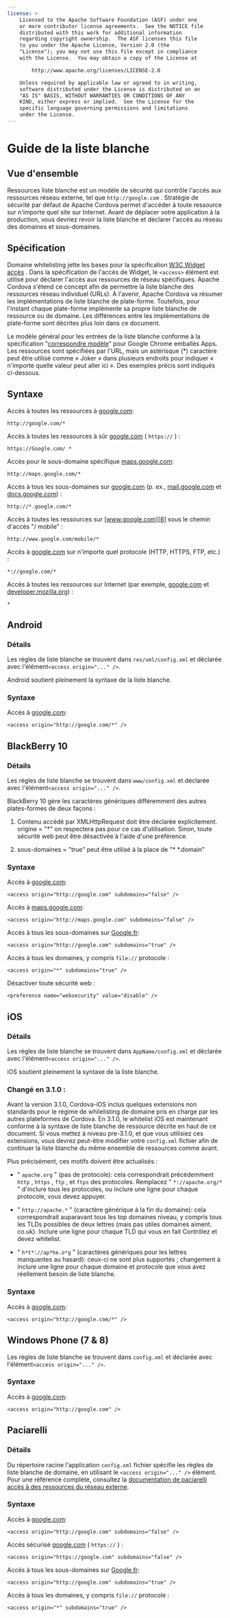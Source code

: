 ```yaml
---
license: >
    Licensed to the Apache Software Foundation (ASF) under one
    or more contributor license agreements.  See the NOTICE file
    distributed with this work for additional information
    regarding copyright ownership.  The ASF licenses this file
    to you under the Apache License, Version 2.0 (the
    "License"); you may not use this file except in compliance
    with the License.  You may obtain a copy of the License at

        http://www.apache.org/licenses/LICENSE-2.0

    Unless required by applicable law or agreed to in writing,
    software distributed under the License is distributed on an
    "AS IS" BASIS, WITHOUT WARRANTIES OR CONDITIONS OF ANY
    KIND, either express or implied.  See the License for the
    specific language governing permissions and limitations
    under the License.
---
```


# Guide de la liste blanche

## Vue d'ensemble

Ressources liste blanche est un modèle de sécurité qui contrôle l'accès aux ressources réseau externe, tel que `http://google.com` . Stratégie de sécurité par défaut de Apache Cordova permet d'accéder à toute ressource sur n'importe quel site sur Internet. Avant de déplacer votre application à la production, vous devriez revoir la liste blanche et déclarer l'accès au réseau des domaines et sous-domaines.

## Spécification

Domaine whitelisting jette les bases pour la spécification [W3C Widget accès][1] . Dans la spécification de l'accès de Widget, le `<access>` élément est utilisé pour déclarer l'accès aux ressources de réseau spécifiques. Apache Cordova s'étend ce concept afin de permettre la liste blanche des ressources réseau individuel (URLs). À l'avenir, Apache Cordova va résumer les implémentations de liste blanche de plate-forme. Toutefois, pour l'instant chaque plate-forme implémente sa propre liste blanche de ressource ou de domaine. Les différences entre les implémentations de plate-forme sont décrites plus loin dans ce document.

 [1]: http://www.w3.org/TR/widgets-access/

Le modèle général pour les entrées de la liste blanche conforme à la spécification "[correspondre modèle][2]" pour Google Chrome emballés Apps. Les ressources sont spécifiées par l'URL, mais un astérisque (*) caractère peut être utilisé comme « Joker » dans plusieurs endroits pour indiquer « n'importe quelle valeur peut aller ici ». Des exemples précis sont indiqués ci-dessous.

 [2]: http://developer.chrome.com/apps/match_patterns.html

## Syntaxe

Accès à toutes les ressources à [google.com][3]:

 [3]: http://google.com

    http://google.com/*
    

Accès à toutes les ressources à sûr [google.com][4] ( `https://` ) :

 [4]: https://google.com

    https://Google.com/ *
    

Accès pour le sous-domaine spécifique [maps.google.com][5]:

 [5]: http://maps.google.com

    http://maps.google.com/*
    

Accès à tous les sous-domaines sur [google.com][3] (p. ex., [mail.google.com][6] et [docs.google.com][7]) :

 [6]: http://mail.google.com
 [7]: http://docs.google.com

    http://*.google.com/*
    

Accès à toutes les ressources sur [www.google.com][8] sous le chemin d'accès "/ mobile" :

 [8]: http://www.google.com

    http://www.google.com/mobile/*
    

Accès à [google.com][3] sur n'importe quel protocole (HTTP, HTTPS, FTP, etc.) :

    *://google.com/*
    

Accès à toutes les ressources sur Internet (par exemple, [google.com][3] et [developer.mozilla.org][9]) :

 [9]: http://developer.mozilla.org

    *
    

## Android

### Détails

Les règles de liste blanche se trouvent dans `res/xml/config.xml` et déclarée avec l'élément`<access origin="..." />`.

Android soutient pleinement la syntaxe de la liste blanche.

### Syntaxe

Accès à [google.com][3]:

    <access origin="http://google.com/*" />
    

## BlackBerry 10

### Détails

Les règles de liste blanche se trouvent dans `www/config.xml` et déclarée avec l'élément`<access origin="..." />`.

BlackBerry 10 gère les caractères génériques différemment des autres plates-formes de deux façons :

1) Contenu accédé par XMLHttpRequest doit être déclarée explicitement. origine = "*" on respectera pas pour ce cas d'utilisation. Sinon, toute sécurité web peut être désactivée à l'aide d'une préférence.

2) sous-domaines = "true" peut être utilisé à la place de "* *.domain"

### Syntaxe

Accès à [google.com][3]:

    <access origin="http://google.com" subdomains="false" />
    

Accès à [maps.google.com][5]:

    <access origin="http://maps.google.com" subdomains="false" />
    

Accès à tous les sous-domaines sur [Google.fr][3]:

    <access origin="http://google.com" subdomains="true" />
    

Accès à tous les domaines, y compris `file://` protocole :

    <access origin="*" subdomains="true" />
    

Désactiver toute sécurité web :

    <preference name="websecurity" value="disable" />
    

## iOS

### Détails

Les règles de liste blanche se trouvent dans `AppName/config.xml` et déclarée avec l'élément`<access origin="..." />`.

iOS soutient pleinement la syntaxe de la liste blanche.

### Changé en 3.1.0 :

Avant la version 3.1.0, Cordova-iOS inclus quelques extensions non standards pour le régime de whilelisting de domaine pris en charge par les autres plateformes de Cordova. En 3.1.0, le whitelist iOS est maintenant conforme à la syntaxe de liste blanche de ressource décrite en haut de ce document. Si vous mettez à niveau pre-3.1.0, et que vous utilisiez ces extensions, vous devrez peut-être modifier votre `config.xml` fichier afin de continuer la liste blanche du même ensemble de ressources comme avant.

Plus précisément, ces motifs doivent être actualisés :

*   " `apache.org` " (pas de protocole): cela correspondrait précédemment `http` , `https` , `ftp` , et `ftps` des protocoles. Remplacez " `*://apache.org/*` " d'inclure tous les protocoles, ou inclure une ligne pour chaque protocole, vous devez appuyer.

*   " `http://apache.*` " (caractère générique à la fin du domaine): cela correspondrait auparavant tous les top domaines niveau, y compris tous les TLDs possibles de deux lettres (mais pas utiles domaines aiment. co.uk). Inclure une ligne pour chaque TLD qui vous en fait Contrôlez et devez whitelist.

*   " `h*t*://ap*he.o*g` " (caractères génériques pour les lettres manquantes au hasard): ceux-ci ne sont plus supportés ; changement à inclure une ligne pour chaque domaine et protocole que vous avez réellement besoin de liste blanche.

### Syntaxe

Accès à [google.com][3]:

    <access origin="http://google.com/*" />
    

## Windows Phone (7 & 8)

Les règles de liste blanche se trouvent dans `config.xml` et déclarée avec l'élément`<access origin="..." />`.

### Syntaxe

Accès à [google.com][3]:

    <access origin="http://google.com" />
    

## Paciarelli

### Détails

Du répertoire racine l'application `config.xml` fichier spécifie les règles de liste blanche de domaine, en utilisant le `<access origin="..." />` élément. Pour une référence complète, consultez la [documentation de paciarelli accès à des ressources du réseau externe][10].

 [10]: https://developer.tizen.org/help/topic/org.tizen.help.gs/Creating%20a%20Project.html?path=0_1_1_4#8814682_CreatingaProject-AccessingExternalNetworkResources

### Syntaxe

Accès à [google.com][3]:

    <access origin="http://google.com" subdomains="false" />
    

Accès sécurisé [google.com][4] ( `https://` ) :

    <access origin="https://google.com" subdomains="false" />
    

Accès à tous les sous-domaines sur [Google.fr][3]:

    <access origin="http://google.com" subdomains="true" />
    

Accès à tous les domaines, y compris `file://` protocole :

    <access origin="*" subdomains="true" />